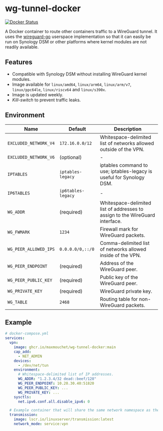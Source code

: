 # wg-tunnel-docker

[![Docker Status](https://img.shields.io/github/actions/workflow/status/maxmouchet/wg-tunnel-docker/docker.yml?logo=github&label=docker)](https://github.com/maxmouchet/wg-tunnel-docker/actions/workflows/docker.yml)

A Docker container to route other containers traffic to a WireGuard tunnel.
It uses the [wireguard-go](https://github.com/WireGuard/wireguard-go) userspace implementation so that it can easily be run on Synology DSM or other platforms where kernel modules are not readily available.

## Features

- Compatible with Synology DSM without installing WireGuard kernel modules.
- Image available for `linux/amd64`, `linux/arm64`, `linux/arm/v7`, `linux/ppc64le`, `linux/riscv64` and `linux/s390x`.
- Image is updated weekly.
- _Kill-switch_ to prevent traffic leaks.

## Environment

Name                  | Default            | Description
----------------------|--------------------|-------------
`EXCLUDED_NETWORK_V4` | `172.16.0.0/12`    | Whitespace-delimited list of networks allowed outside of the VPN.
`EXCLUDED_NETWORK_V6` | (optional)         | -
`IPTABLES`            | `iptables-legacy`  | iptables command to use; iptables-legacy is useful for Synology DSM.
`IP6TABLES`           | `ip6tables-legacy` | -
`WG_ADDR`             | (required)         | Whitespace-delimited list of addresses to assign to the WireGuard interface.
`WG_FWMARK`           | `1234 `            | Firewall mark for WireGuard packets.
`WG_PEER_ALLOWED_IPS` | `0.0.0.0/0,::/0`   | Comma-delimited list of networks allowed inside of the VPN.
`WG_PEER_ENDPOINT`    | (required)         | Address of the WireGuard peer.
`WG_PEER_PUBLIC_KEY`  | (required)         | Public key of the WireGuard peer.
`WG_PRIVATE_KEY`      | (required)         | WireGuard private key.
`WG_TABLE`            | `2468`             | Routing table for non-WireGuard packets.

## Example

```yml
# docker-compose.yml
services:
  vpn:
    image: ghcr.io/maxmouchet/wg-tunnel-docker:main
    cap_add:
      - NET_ADMIN
    devices:
      - /dev/net/tun
    environment:
      # Whitespace-delimited list of IP addresses.
      WG_ADDR: "1.2.3.4/32 dead::beef/128"
      WG_PEER_ENDPOINT: 10.20.30.40:51820
      WG_PEER_PUBLIC_KEY: ...
      WG_PRIVATE_KEY: ...
    sysctls:
      net.ipv6.conf.all.disable_ipv6: 0

  # Example container that will share the same network namespace as the VPN container.
  transmission:
    image: lscr.io/linuxserver/transmission:latest
    network_mode: service:vpn
```
